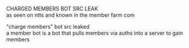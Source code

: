 CHARGED MEMBERS BOT SRC LEAK<br>
as seen on ntts and known in the member farm com 

"charge members" bot src leaked<br>
a member bot is a bot that pulls members via auths into a server to gain members
